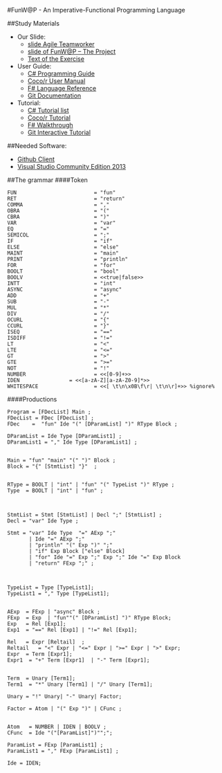 #FunW@P - An Imperative-Functional Programming Language

##Study Materials
* Our Slide:
  * [slide Agile Teamworker](http://1drv.ms/1IUn2yB)
  * [slide of FunW@P – The Project](http://1drv.ms/1ySTo4I)
  * [Text of the Exercise](http://1drv.ms/1IUnygb)
* User Guide:
  * [C# Programming Guide](http://msdn.microsoft.com/it-it/library/67ef8sbd.aspx)
  * [Coco/r User Manual](http://www.ssw.uni-linz.ac.at/Coco/Doc/UserManual.pdf)
  * [F# Language Reference](http://msdn.microsoft.com/en-us/library/dd233181.aspx)
  * [Git Documentation](http://git-scm.com/doc)
* Tutorial:
  * [C# Tutorial list](http://msdn.microsoft.com/en-us/library/aa288436%28v=vs.71%29.aspx)
  * [Coco/r Tutorial](http://structured-parsing.wikidot.com/coco-r-parser-with-internal-scanner-part-1)
  * [F# Walkthrough](http://msdn.microsoft.com/en-us/library/dd233160.aspx)
  * [Git Interactive Tutorial](https://try.github.io/levels/1/challenges/1)

##Needed Software:
* [Github Client](https://windows.github.com/)
* [Visual Studio Community Edition 2013](http://go.microsoft.com/fwlink/?LinkId=517284)

##The grammar
####Token
```
FUN 						= "fun"
RET							= "return"
COMMA 						= ","
OBRA						= "("
CBRA						= ")"
VAR 						= "var"
EQ							= "="
SEMICOL						= ";"
IF 							= "if"
ELSE 						= "else"
MAINT						= "main"
PRINT						= "println"
FOR 						= "for"
BOOLT						= "bool"
BOOLV 						= <<true|false>>
INTT						= "int"
ASYNC						= "async"
ADD                         = "+"
SUB                        	= "-"
MUL                         = "*"
DIV                         = "/"
OCURL		                = "{"
CCURL                       = "}"
ISEQ						= "=="
ISDIFF						= "!="
LT 							= "<"
LTE 						= "<="
GT 							= ">"
GTE 					    = ">="
NOT							= "!"
NUMBER                      = <<[0-9]+>>
IDEN			    = <<[a-zA-Z][a-zA-Z0-9]*>>
WHITESPACE                  = <<[ \t\n\x0B\f\r| \t\n\r]+>> %ignore%
```

####Productions
```
Program = [FDecList] Main ;
FDecList = FDec [FDecList] ;
FDec    =  "fun" Ide "(" [DParamList] ")" RType Block ;

DParamList = Ide Type [DParamList1] ;
DParamList1 = "," Ide Type [DParamList1] ;


Main = "fun" "main" "(" ")" Block ;
Block = "{" [StmtList] "}"  ;


RType = BOOLT | "int" | "fun" "(" TypeList ")" RType ;
Type  = BOOLT | "int" | "fun" ;



StmtList = Stmt [StmtList] | Decl ";" [StmtList] ;
Decl = "var" Ide Type ;

Stmt = "var" Ide Type  "=" AExp ";"
       | Ide "=" AExp ";"
       | "println" "(" Exp ")" ";"
       | "if" Exp Block ["else" Block]
       | "for" Ide "=" Exp ";" Exp ";" Ide "=" Exp Block
       | "return" FExp ";" ;



TypeList = Type [TypeList1];
TypeList1 = "," Type [TypeList1];


AExp  = FExp | "async" Block ;
FExp  = Exp  | "fun""(" [DParamList] ")" RType Block;
Exp   = Rel [Exp1];
Exp1  = "==" Rel [Exp1] | "!=" Rel [Exp1];

Rel   = Expr [Reltail]  ;
Reltail   = "<" Expr | "<=" Expr | ">=" Expr | ">" Expr;
Expr  = Term [Expr1];
Expr1  = "+" Term [Expr1]  | "-" Term [Expr1];


Term  = Unary [Term1];
Term1  = "*" Unary [Term1] | "/" Unary [Term1];

Unary = "!" Unary| "-" Unary| Factor;

Factor = Atom | "(" Exp ")" | CFunc ;


Atom   = NUMBER | IDEN | BOOLV ;
CFunc  = Ide "("[ParamList]")"";";

ParamList = FExp [ParamList1] ;
ParamList1 = "," FExp [ParamList1] ;

Ide = IDEN;
```
